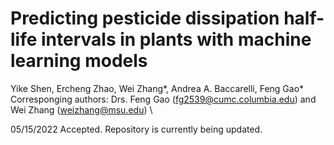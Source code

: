# Predicting pesticide dissipation half-life intervals in plants with machine learning models
Yike Shen, Ercheng Zhao, Wei Zhang*, Andrea A. Baccarelli, Feng Gao* \
Corresponging authors: Drs. Feng Gao (fg2539@cumc.columbia.edu) and Wei Zhang (weizhang@msu.edu) \

05/15/2022 Accepted. Repository is currently being updated.

